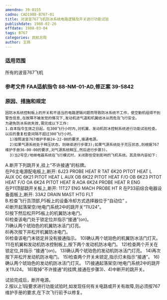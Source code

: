 ```yaml
---
amendno: 39-0155  
cadno: CAD1988-B767-01  
title: 对波音767飞机防冰系统电路逻辑及开关进行功能试验  
publishdate: 1988-02-26  
effdate: 1988-03-04  
tags: B767  
categories: 民航总局  
author: 王扬  
---
```

  
### 适用范围  
所有的波音767飞机  
  
<!--more-->  
### 参考文件    FAA适航指令 88-NM-01-AD,修正案 39-5842  
  
### 原因、措施和规定  
    因防冰系统控制板上的开关和不适当的电路逻辑问题而导致防冰系统不工作，使空勤机组得不到警告信息,在故障不被发觉的情况下,发动机进气道和机翼结冰从而危及飞行安全。  
    为避免防冰系统失效,需完成以下工作:  
    1.自本指令生效之日起，在300飞行小时内,对机翼、发动机防冰控制系统进行功能试验检查。以后的重复检查间隔不超过300飞行小时。  
      1)按照波音767维护手册24-22-00的要求,接通电源。  
      2)如果气源系统处于释压状态，则继续进行步骤3);如果气源系统处于充压状态,则根据767维护手册36-00-00的要求,对气源系统释压,然后进行步骤3)。  
      3)当2号空/地继电器系统在飞行模式时，关闭那些受到影响的飞机系统。其具体内容如下:  
  
  
A.断开下列跳开关,挂上“不许接通”的标牌。  
          在P6主电源配电板上,断开: 6J23 PROBE  HEAT R TAT 6K20 PITOT  HEAT L AUX OC 6K21 PITOT  HEAT L AUX OB 6K22 PITOT  HEAT F/O OB 6K23 PITOT  HEAT F/O OA 6K24 PITOT  HEAT R AOA 6K24 PROBE  HEAT R ENG  
          在P11顶部跳开关板上,断开: 11T27 ENG  MACH PROBE HT R 在P33前综合电器设备面板上,断开: 33A2 DRAIN  MAST HTG FLT  
B.检查飞行员顶部,P5板上的设备冷却方式选择器位于“自动位” 。  
4)断开起落架空/地电门系统2中的跳开关“11U24”。  
5)按下然后松开P5板上的机翼防冰电门。  
6)检查该电门处于锁定位并指示“接通”(on)。  
7)确认两个琥珀色的机翼防冰活门灯亮。  
8)再次按下并松开机翼防冰电门。  
9)检查该电门未锁定并没有接通指示。 10)确认两个琥珀色的机翼防冰活门灯灭。       11)在机翼和发动机防冰控制板上,按下两个发动机防冰电门。       12)检查两个开关在锁定位,并指示 “接通”(on)。 13)确认两个琥珀色的发动机防冰活门灯亮。 14)再次按下并松开发动机防冰电门。 15)检查两个开关未锁定,指示灯未指示“接通”。 16)确认两个琥珀色的发动机防冰活门灯灭。       17)接通起落架空/地电门系统2中的跳开关11U24。 18)取掉“不许接通”的挂牌,接通在步骤3)、4)中断开的跳开关。  
  
试验完成后，断开电源。  
    2.按以上1段要求进行功能试验时,如发现任何有关电路或开关有故障,则必须按767维护手册的要求,在下次飞行前予以修复。  
